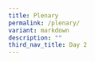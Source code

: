 ```yaml
---
title: Plenary
permalink: /plenary/
variant: markdown
description: ""
third_nav_title: Day 2
---
```

<p></p>
